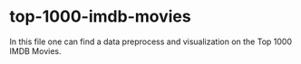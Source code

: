 # top-1000-imdb-movies

In this file one can find a data preprocess and visualization on the Top 1000 IMDB Movies.  
